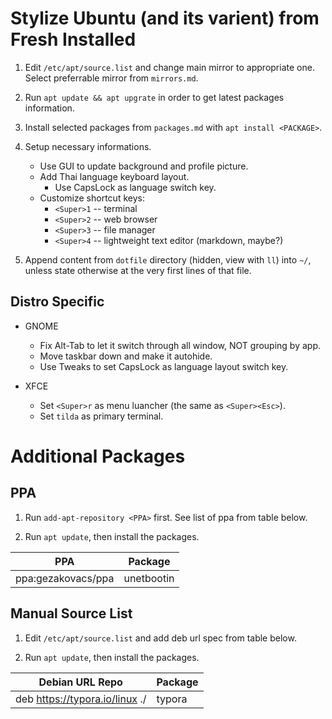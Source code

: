 Stylize Ubuntu (and its varient) from Fresh Installed
=====================================================

1. Edit `/etc/apt/source.list` and change main mirror to appropriate one.
   Select preferrable mirror from `mirrors.md`.

2. Run `apt update && apt upgrate` in order to get latest packages information.

3. Install selected packages from `packages.md` with `apt install <PACKAGE>`.

4. Setup necessary informations.
   - Use GUI to update background and profile picture.
   - Add Thai language keyboard layout.
     - Use CapsLock as language switch key.
   - Customize shortcut keys:
     - `<Super>1` -- terminal
     - `<Super>2` -- web browser
     - `<Super>3` -- file manager
     - `<Super>4` -- lightweight text editor (markdown, maybe?)

5. Append content from `dotfile` directory (hidden, view with `ll`) into `~/`,
   unless state otherwise at the very first lines of that file.


Distro Specific
---------------

- GNOME
  - Fix Alt-Tab to let it switch through all window, NOT grouping by app.
  - Move taskbar down and make it autohide.
  - Use Tweaks to set CapsLock as language layout switch key.

- XFCE
  - Set `<Super>r` as menu luancher (the same as `<Super><Esc>`).
  - Set `tilda` as primary terminal.


Additional Packages
===================

PPA
---

1. Run `add-apt-repository <PPA>` first. See list of ppa from table below.

2. Run `apt update`, then install the packages.

| PPA                | Package    |
|--------------------|------------|
| ppa:gezakovacs/ppa | unetbootin |


Manual Source List
------------------

1. Edit `/etc/apt/source.list` and add deb url spec from table below.

2. Run `apt update`, then install the packages.

| Debian URL Repo                | Package |
|--------------------------------|---------|
| deb https://typora.io/linux ./ | typora  |
